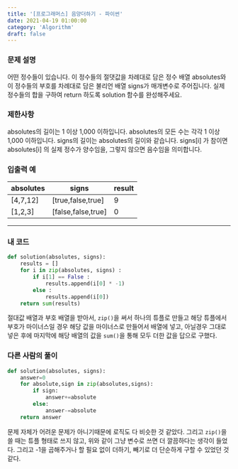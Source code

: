 ```yaml
---
title: '[프로그래머스] 음양더하기 - 파이썬'
date: 2021-04-19 01:00:00
category: 'Algorithm'
draft: false
---
```


### 문제 설명

어떤 정수들이 있습니다. 이 정수들의 절댓값을 차례대로 담은 정수 배열 absolutes와 이 정수들의 부호를 차례대로 담은 불리언 배열 signs가 매개변수로 주어집니다. 실제 정수들의 합을 구하여 return 하도록 solution 함수를 완성해주세요.

### 제한사항

absolutes의 길이는 1 이상 1,000 이하입니다.
absolutes의 모든 수는 각각 1 이상 1,000 이하입니다.
signs의 길이는 absolutes의 길이와 같습니다.
signs[i] 가 참이면 absolutes[i] 의 실제 정수가 양수임을, 그렇지 않으면 음수임을 의미합니다.

### 입출력 예

| absolutes | signs              | result |
| --------- | ------------------ | ------ |
| [4,7,12]  | [true,false,true]  | 9      |
| [1,2,3]   | [false,false,true] | 0      |

---

### 내 코드

```python
def solution(absolutes, signs):
    results = []
    for i in zip(absolutes, signs) :
        if i[1] == False :
            results.append(i[0] * -1)
        else :
            results.append(i[0])
    return sum(results)
```

절대값 배열과 부호 배열을 받아서, `zip()`을 써서 하나의 튜플로 만들고 해당 튜플에서 부호가 마이너스일 경우 해당 값을 마이너스로 만들어서 배열에 넣고, 아닐경우 그대로 넣은 후에 마지막에 해당 배열의 값을 `sum()`을 통해 모두 더한 값을 답으로 구했다.

### 다른 사람의 풀이

```python
def solution(absolutes, signs):
    answer=0
    for absolute,sign in zip(absolutes,signs):
        if sign:
            answer+=absolute
        else:
            answer-=absolute
    return answer

```

문제 자체가 어려운 문제가 아니기때문에 로직도 다 비슷한 것 같았다. 그리고 `zip()`을 쓸 때는 튜플 형태로 쓰지 않고, 위와 같이 그냥 변수로 쓰면 더 깔끔하다는 생각이 들었다. 그리고 -1을 곱해주거나 할 필요 없이 더하기, 빼기로 더 단순하게 구할 수 있었던 것 같다.
